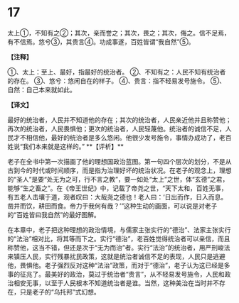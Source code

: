 # 17


太上①，不知有之②；其次，亲而誉之；其次，畏之；其次，侮之。信不足焉，有不信焉。悠兮③，其贵言④。功成事遂，百姓皆谓“我自然”⑤。

**【注释】**

①、太上：至上、最好，指最好的统治者。
②、不知有之：人民不知有统治者的存在。
③、悠兮：悠闲自在的样子。
④、贵言：指不轻易发号施令。
⑤、自然：自己本来就如此。

**【译文】**

最好的统治者，人民并不知道他的存在；其次的统治者，人民亲近他并且称赞他；再次的统治者，人民畏惧他；更次的统治者，人民轻蔑他。统治者的诚信不足，人民才不相信他，最好的统治者是多么悠闲。他很少发号施令，事情办成功了，老百姓说“我们本来就是这样的。”
\**【评析】**

老子在全书中第一次描画了他的理想国政治蓝图。第一句四个层次的划分，不是从古到今的时代或时间顺序，而是指为治理好坏的统治状况。在老子的观念上，理想的“圣人”是要“处无为之可，行不言之教”，要一如处“太上”之世，体“玄德”之君，能够“生之畜之”。在《帝王世纪》中，记载了帝尧之世，“天下太和，百姓无事，有五老人击壤于道，观者叹曰：大哉尧之德也！老人曰：‘日出而作，日入而息。凿井而饮，耕田而食。帝力于我何有哉？’”这种生动的画面，可以说是对老子的“百姓皆曰我自然”的最好图解。

在本章中，老子把这种理想的政治情境，与儒家主张实行的“德治”、法家主张实行的“法治”相对比，将其等而下之。实行“德治”，老百姓觉得统治者可以亲信，而且称赞他，这当不错，但还是次于“无为而治”者。实行“法治”的统治者，用严刑峻法来镇压人民，实行残暴扰民政策，这就是统治者诚信不足的表现，人民只是逃避他，畏惧他。老子强烈反对这种“法治”政策，而对于“德治”，老子认为这已经是多事的征兆了。最美好的政治，莫过于统治者“贵言”，从不轻易发号施令，人民和政治相安无事，以至于人民根本不知道统治者是谁。当然，这种美治在当时并不存在，只是老子的“乌托邦”式幻想。
